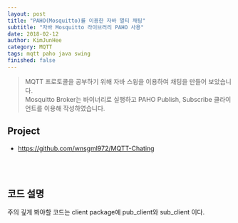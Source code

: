 ```yaml
---
layout: post
title: "PAHO(Mosquitto)를 이용한 자바 멀티 채팅"
subtitle: "자바 Mosquitto 라이브러리 PAHO 사용"
date: 2018-02-12
author: KimJunHee
category: MQTT
tags: mqtt paho java swing
finished: false
---
```


> MQTT 프로토콜을 공부하기 위해 자바 스윙을 이용하여 채팅을 만들어 보았습니다.<br/>
Mosquitto Broker는 바이너리로 실행하고 PAHO Publish, Subscribe 클라이언트를 이용해 작성하였습니다.

## Project

* <https://github.com/wnsgml972/MQTT-Chating>


<br/><br/>
## 코드 설명

주의 깊게 봐야할 코드는 client package에 pub_client와 sub_client 이다.
